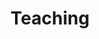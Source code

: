---
title: Teaching
type: landing

sections:
  - block: features
    content:
      title: My Interests
      subtitle: Section subtitle
      text: I tutored undergraduates in statistics, mathematics, and physics at the County College of Morris for over two years. I also have over six years of additional experience tutoring these subjects and computer science for various age groups. Please reach out if you're interested in tutoring for any of the following.
      items:
        - name: Algebra
          description: 90%
          icon: r-project
          icon_pack: fab
        - name: Probability and Statistics
          description: 100%
          icon: chart-line
          icon_pack: fas
        - name: Algebra
          description: 10%
          icon: camera-retro
          icon_pack: fas
        - name: Geometry and Trigonometry
          description: 90%
          icon: r-project
          icon_pack: fab
        - name: Calculus
          description: 90%
          icon: r-project
          icon_pack: fab
        - name: Linear Algebra
          description: 90%
          icon: r-project
          icon_pack: fab
        - name: Programming
          description: 90%
          icon: r-project
          icon_pack: fab
        - name: Introductory Physics
          description: 90%
          icon: r-project
          icon_pack: fab
        - name: SAT and GRE
          description: 90%
          icon: r-project
          icon_pack: fab
---